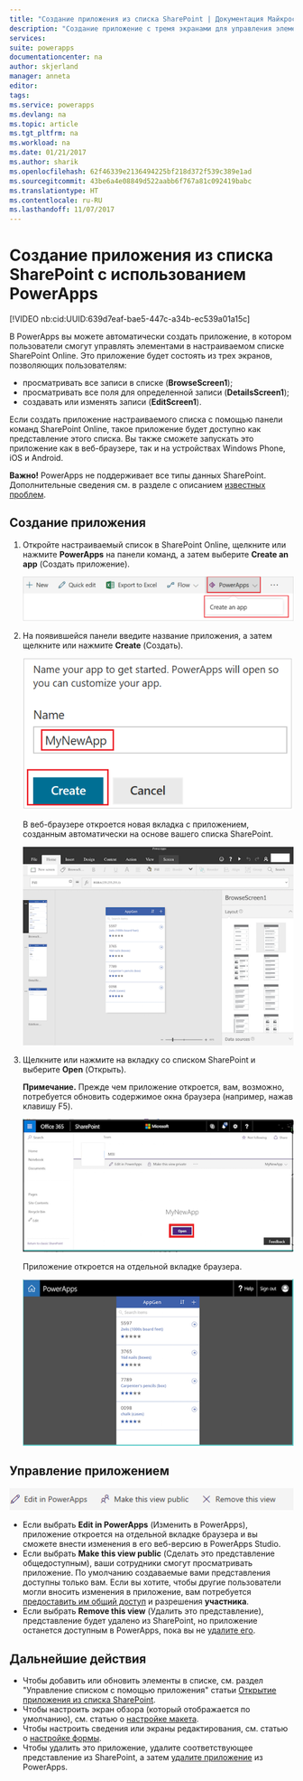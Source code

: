 ```yaml
---
title: "Создание приложения из списка SharePoint | Документация Майкрософт"
description: "Создание приложение с тремя экранами для управления элементами списка SharePoint для сайтов в локальных и облачных средах."
services: 
suite: powerapps
documentationcenter: na
author: skjerland
manager: anneta
editor: 
tags: 
ms.service: powerapps
ms.devlang: na
ms.topic: article
ms.tgt_pltfrm: na
ms.workload: na
ms.date: 01/21/2017
ms.author: sharik
ms.openlocfilehash: 62f46339e2136494225bf218d372f539c389e1ad
ms.sourcegitcommit: 43be6a4e08849d522aabb6f767a81c092419babc
ms.translationtype: HT
ms.contentlocale: ru-RU
ms.lasthandoff: 11/07/2017
---
```

# <a name="generate-an-app-from-within-sharepoint-using-powerapps"></a>Создание приложения из списка SharePoint с использованием PowerApps
[!VIDEO nb:cid:UUID:639d7eaf-bae5-447c-a34b-ec539a01a15c]


В PowerApps вы можете автоматически создать приложение, в котором пользователи смогут управлять элементами в настраиваемом списке SharePoint Online. Это приложение будет состоять из трех экранов, позволяющих пользователям:

* просматривать все записи в списке (**BrowseScreen1**);
* просматривать все поля для определенной записи (**DetailsScreen1**);
* создавать или изменять записи (**EditScreen1**).

Если создать приложение настраиваемого списка с помощью панели команд SharePoint Online, такое приложение будет доступно как представление этого списка. Вы также сможете запускать это приложение как в веб-браузере, так и на устройствах Windows Phone, iOS и Android.

**Важно!** PowerApps не поддерживает все типы данных SharePoint. Дополнительные сведения см. в разделе с описанием [известных проблем](connections/connection-sharepoint-online.md#known-issues).

## <a name="generate-an-app"></a>Создание приложения
1. Откройте настраиваемый список в SharePoint Online, щелкните или нажмите **PowerApps** на панели команд, а затем выберите **Create an app** (Создать приложение).
   
    ![](./media/generate-app-from-sharepoint-list-interface/generate-new-app.png)
2. На появившейся панели введите название приложения, а затем щелкните или нажмите **Create** (Создать).
   
    ![](./media/generate-app-from-sharepoint-list-interface/enter-app-name.png)
   
    В веб-браузере откроется новая вкладка с приложением, созданным автоматически на основе вашего списка SharePoint.
   
    ![](./media/generate-app-from-sharepoint-list-interface/powerapp-studio-for-web.png)  
3. Щелкните или нажмите на вкладку со списком SharePoint и выберите **Open** (Открыть).
   
    **Примечание.** Прежде чем приложение откроется, вам, возможно, потребуется обновить содержимое окна браузера (например, нажав клавишу F5).
   
    ![](./media/generate-app-from-sharepoint-list-interface/open-app-in-browser.png)
   
    Приложение откроется на отдельной вкладке браузера.
   
    ![](./media/generate-app-from-sharepoint-list-interface/open-app.png)

## <a name="manage-the-app"></a>Управление приложением
![](./media/generate-app-from-sharepoint-list-interface/command-bar.png)

* Если выбрать **Edit in PowerApps** (Изменить в PowerApps), приложение откроется на отдельной вкладке браузера и вы сможете внести изменения в его веб-версию в PowerApps Studio.
* Если выбрать **Make this view public** (Сделать это представление общедоступным), ваши сотрудники смогут просматривать приложение. По умолчанию создаваемые вами представления доступны только вам. Если вы хотите, чтобы другие пользователи могли вносить изменения в приложение, вам потребуется [предоставить им общий доступ](share-app.md) и разрешения **участника**.
* Если выбрать **Remove this view** (Удалить это представление), представление будет удалено из SharePoint, но приложение останется доступным в PowerApps, пока вы не [удалите его](delete-app.md).

## <a name="next-steps"></a>Дальнейшие действия
* Чтобы добавить или обновить элементы в списке, см. раздел "Управление списком с помощью приложения" статьи [Открытие приложения из списка SharePoint](open-app-embedded-in-sharepoint.md).
* Чтобы настроить экран обзора (который отображается по умолчанию), см. статью о [настройке макета](customize-layout-sharepoint.md).
* Чтобы настроить сведения или экраны редактирования, см. статью о [настройке формы](customize-forms-sharepoint.md).
* Чтобы удалить это приложение, удалите соответствующее представление из SharePoint, а затем [удалите приложение](delete-app.md) из PowerApps.

